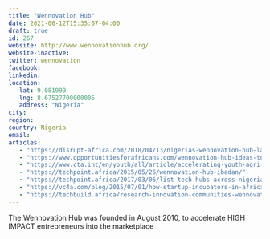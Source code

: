 ```yaml
---
title: "Wennovation Hub"
date: 2021-06-12T15:35:07-04:00
draft: true
id: 267
website: http://www.wennovationhub.org/
website-inactive: 
twitter: wennovation
facebook: 
linkedin: 
location: 
   lat: 9.081999
   lng: 8.67527700000005
   address: "Nigeria"
city: 
region: 
country: Nigeria
email: 
articles:
   - "https://disrupt-africa.com/2018/04/13/nigerias-wennovation-hub-launches-agri-tech-accelerator/"
   - "https://www.opportunitiesforafricans.com/wennovation-hub-ideas-to-business-i2b-program-2021/"
   - "https://www.cta.int/en/youth/all/article/accelerating-youth-agri-incubators-in-africa-lessons-from-nigeria-sid0a3ff95df-679d-4509-8fb4-2236985a138a"
   - "https://techpoint.africa/2015/05/26/wennovation-hub-ibadan/"
   - "https://techpoint.africa/2017/03/06/list-tech-hubs-across-nigeria/"
   - "https://vc4a.com/blog/2015/07/01/how-startup-incubators-in-africa-contribute-to-entrepreneur-success/"
   - "https://techbuild.africa/research-innovation-communities-wennovation-hub/"
---
```

The Wennovation Hub was founded in August 2010, to accelerate HIGH IMPACT entrepreneurs into the marketplace 
